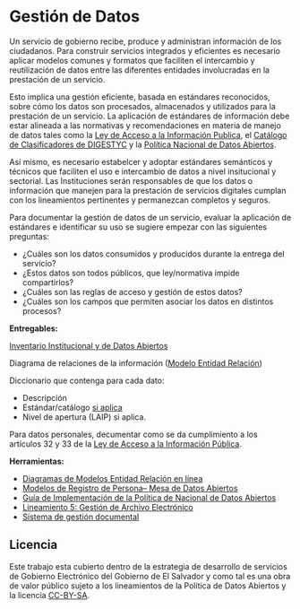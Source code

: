 # Gestión de Datos

Un servicio de gobierno recibe, produce y administran información de los ciudadanos. Para construir servicios integrados y eficientes es necesario aplicar modelos comunes y formatos que faciliten el intercambio y reutilización de datos entre las diferentes entidades involucradas en la prestación de un servicio.

Esto implica una gestión eficiente, basada en estándares reconocidos,  sobre cómo los datos son procesados, almacenados y utilizados para la prestación de un servicio. La aplicación de estándares de información debe estar alineada a las normativas y recomendaciones en materia de manejo de datos tales como la [Ley de Acceso a la Información Publica](https://www.gobiernoabierto.gob.sv/pages/ley-de-acceso-a-la-informacion-publica), el [Catálogo de Clasificadores de DIGESTYC](http://aplicaciones.digestyc.gob.sv/clasificadoresv2) y la [Política Nacional de Datos Abiertos](https://www.gobiernoelectronico.gob.sv/?p=770).

Así mismo, es necesario estabelcer y adoptar estándares semánticos y técnicos que faciliten el uso e intercambio de datos a nivel insitucional y sectorial. Las Instituciones serán responsables de que los datos o información que manejen para la prestación de servicios digitales cumplan con los lineamientos pertinentes y permanezcan completos y seguros.

Para documentar la gestión de datos de un servicio, evaluar la aplicación de estándares e identificar su uso se sugiere empezar con las siguientes preguntas:

* ¿Cuáles son los datos consumidos y producidos durante la entrega del servicio?
* ¿Estos datos son todos públicos, que ley/normativa impide compartirlos?
* ¿Cuáles son las reglas de acceso y gestión de estos datos?
* ¿Cuáles son los campos que permiten asociar los datos en distintos procesos?

**Entregables:**

[Inventario Institucional y de Datos Abiertos](https://www.gobiernoelectronico.gob.sv/?p=770)

Diagrama de relaciones de la información ([Modelo Entidad Relación](https://es.wikipedia.org/wiki/Modelo_entidad-relaci%C3%B3n))

Diccionario que contenga para cada dato:
*  Descripción
*  Estándar/catálogo [si aplica](http://aplicaciones.digestyc.gob.sv/clasificadoresv2)
*  Nivel de apertura (LAIP) si aplica.

Para datos personales, decumentar como se da cumplimiento a los artículos 32 y 33 de la [Ley de Acceso a la Información Pública](https://www.asamblea.gob.sv/sites/default/files/documents/decretos/171117_073009410_archivo_documento_legislativo.pdf).

**Herramientas:**

* [Diagramas de Modelos Entidad Relación en línea](https://draw.io) 
* [Modelos de Registro de Persona– Mesa de Datos Abiertos](https://www.gobiernoelectronico.gob.sv/?p=451)
* [Guía de Implementación de la Política de Nacional de Datos Abiertos]( 
https://www.gobiernoelectronico.gob.sv/?p=770)
* [Lineamiento 5: Gestión de Archivo Electrónico](https://www.transparencia.gob.sv/institutions/ansp/documents/152979/download)
* [Sistema de gestión documental](https://github.com/egobsv/flujosDocs)

## Licencia

Este trabajo esta cubierto dentro de la estrategia de desarrollo de servicios de Gobierno Electrónico del Gobierno de El Salvador y como tal es una obra de valor público sujeto a los lineamientos de la Política de Datos Abiertos y la licencia [CC-BY-SA](https://creativecommons.org/licenses/by-sa/3.0/deed.es).  
